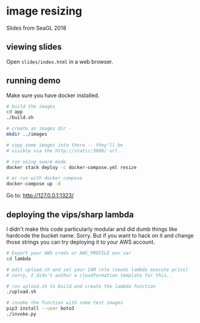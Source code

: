 # image resizing

Slides from SeaGL 2018

## viewing slides

Open `slides/index.html` in a web browser.

## running demo

Make sure you have docker installed.

```bash
# build the images
cd app
./build.sh

# create an images dir - 
mkdir ../images

# copy some images into there -- they'll be 
# visible via the http://static:3000/ url..

# run using swarm mode
docker stack deploy -c docker-compose.yml resize

# or run with docker compose
docker-compose up -d
```

Go to: http://127.0.0.1:1323/

## deploying the vips/sharp lambda

I didn't make this code particularly modular and did dumb
things like hardcode the bucket name.  Sorry.  But if you
want to hack on it and change those strings you can 
try deploying it to your AWS account.

```bash
# Export your AWS creds or AWS_PROFILE env var
cd lambda

# edit upload.sh and set your IAM role (needs lambda execute privs)
# sorry, I didn't author a cloudformation template for this..

# run upload.sh to build and create the lambda function
./upload.sh

# invoke the function with some test images
pip3 install --user boto3
./invoke.py
```
